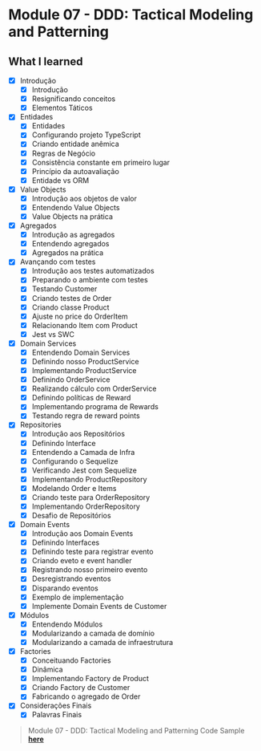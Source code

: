 # Module 07 - DDD: Tactical Modeling and Patterning

## What I learned

- [x] Introdução
  - [x] Introdução
  - [x] Resignificando conceitos
  - [x] Elementos Táticos

- [x] Entidades
  - [x] Entidades
  - [x] Configurando projeto TypeScript
  - [x] Criando entidade anêmica
  - [x] Regras de Negócio
  - [x] Consistência constante em primeiro lugar
  - [x] Princípio da autoavaliação
  - [x] Entidade vs ORM

- [x] Value Objects
  - [x] Introdução aos objetos de valor
  - [x] Entendendo Value Objects
  - [x] Value Objects na prática

- [x] Agregados
  - [x] Introdução as agregados
  - [x] Entendendo agregados
  - [x] Agregados na prática

- [x] Avançando com testes
  - [x] Introdução aos testes automatizados
  - [x] Preparando o ambiente com testes
  - [x] Testando Customer
  - [x] Criando testes de Order
  - [x] Criando classe Product
  - [x] Ajuste no price do OrderItem
  - [x] Relacionando Item com Product
  - [x] Jest vs SWC

- [x] Domain Services
  - [x] Entendendo Domain Services
  - [x] Definindo nosso ProductService
  - [x] Implementando ProductService
  - [x] Definindo OrderService
  - [x] Realizando cálculo com OrderService
  - [x] Definindo políticas de Reward
  - [x] Implementando programa de Rewards
  - [x] Testando regra de reward points

- [x] Repositories
  - [x] Introdução aos Repositórios
  - [x] Definindo Interface
  - [x] Entendendo a Camada de Infra
  - [x] Configurando o Sequelize
  - [x] Verificando Jest com Sequelize
  - [x] Implementando ProductRepository
  - [x] Modelando Order e Items
  - [x] Criando teste para OrderRepository
  - [x] Implementando OrderRepository
  - [x] Desafio de Repositórios

- [x] Domain Events
  - [x] Introdução aos Domain Events
  - [x] Definindo Interfaces
  - [x] Definindo teste para registrar evento
  - [x] Criando eveto e event handler
  - [x] Registrando nosso primeiro evento
  - [x] Desregistrando eventos
  - [x] Disparando eventos
  - [x] Exemplo de implementação
  - [x] Implemente Domain Events de Customer

- [x] Módulos
  - [x] Entendendo Módulos
  - [x] Modularizando a camada de domínio
  - [x] Modularizando a camada de infraestrutura

- [x] Factories
  - [x] Conceituando Factories
  - [x] Dinâmica
  - [x] Implementando Factory de Product
  - [x] Criando Factory de Customer
  - [x] Fabricando o agregado de Order

- [x] Considerações Finais
  - [x] Palavras Finais

> Module 07 - DDD: Tactical Modeling and Patterning Code Sample **[here](https://github.com/glaucia86/fc-studies-ddd)**


